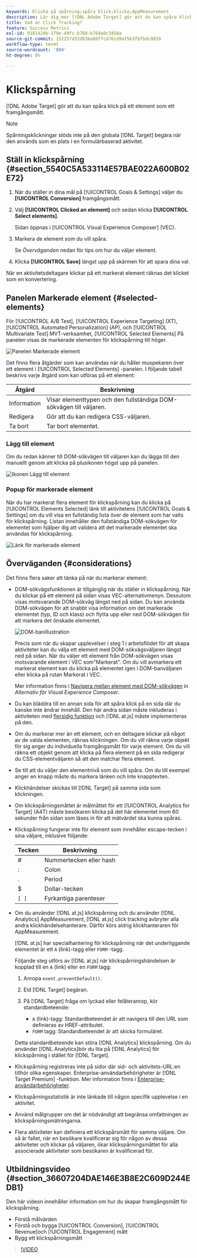 ```yaml
---
keywords: Klicka på spårning;spåra klick;klicka;AppMeasurement
description: Lär dig mer [!DNL Adobe Target] gör att du kan spåra klick på ett element som ett framgångsmått.
title: Vad är Click Tracking?
feature: Success Metrics
exl-id: 9181424b-179e-49fc-b760-b764a0c3458a
source-git-commit: 152257a52d836a88ffcd76cd9af5b3fbfbdc0839
workflow-type: tm+mt
source-wordcount: '894'
ht-degree: 0%

---
```


# Klickspårning

[!DNL Adobe Target] gör att du kan spåra klick på ett element som ett framgångsmått.

>[!NOTE]
>
>Spårningsklickningar stöds inte på den globala [!DNL Target] begära när den används som en plats i en formulärbaserad aktivitet.

## Ställ in klickspårning {#section_5540C5A533114E57BAE022A600B02E72}

1. När du ställer in dina mål på [!UICONTROL Goals & Settings] väljer du **[!UICONTROL Conversion]** framgångsmått.
1. Välj **[!UICONTROL Clicked an element]** och sedan klicka **[!UICONTROL Select elements]**.

   Sidan öppnas i [!UICONTROL Visual Experience Composer] (VEC).

1. Markera de element som du vill spåra.

   Se *Överväganden* nedan för tips om hur du väljer element.

1. Klicka **[!UICONTROL Save]** längst upp på skärmen för att spara dina val.

När en aktivitetsdeltagare klickar på ett markerat element räknas det klicket som en konvertering.

## Panelen Markerade element {#selected-elements}

För [!UICONTROL A/B Test], [!UICONTROL Experience Targeting] (XT), [!UICONTROL Automated Personalization] (AP), och [!UICONTROL Multivariate Test] MVT-verksamhet, [!UICONTROL Selected Elements] På panelen visas de markerade elementen för klickspårning till höger.

![Panelen Markerade element](/help/main/c-activities/r-success-metrics/assets/selected-elements.png)

Det finns flera åtgärder som kan användas när du håller muspekaren över ett element i [!UICONTROL Selected Elements] -panelen. I följande tabell beskrivs varje åtgärd som kan utföras på ett element:

| Åtgärd | Beskrivning |
| --- | --- |
| Information | Visar elementtypen och den fullständiga DOM-sökvägen till väljaren. |
| Redigera | Gör att du kan redigera CSS-väljaren. |
| Ta bort | Tar bort elementet. |

### Lägg till element

Om du redan känner till DOM-sökvägen till väljaren kan du lägga till den manuellt genom att klicka på plusikonen högst upp på panelen.

![Ikonen Lägg till element](/help/main/c-activities/r-success-metrics/assets/add-element.png)

### Popup för markerade element

När du har markerat flera element för klickspårning kan du klicka på [!UICONTROL Elements Selected] länk till aktivitetens [!UICONTROL Goals & Settings] om du vill visa en fullständig lista över de element som har valts för klickspårning. Listan innehåller den fullständiga DOM-sökvägen för elementet som hjälper dig att validera att det markerade elementet ska användas för klickspårning.

![Länk för markerade element](/help/main/c-activities/r-success-metrics/assets/elements-selected-link.png)

## Överväganden {#considerations}

Det finns flera saker att tänka på när du markerar element:

* DOM-sökvägsfunktionen är tillgänglig när du ställer in klickspårning. När du klickar på ett element på sidan visas VEC-alternativmenyn. Dessutom visas motsvarande DOM-sökväg längst ned på sidan. Du kan använda DOM-sökvägen för att snabbt visa information om det markerade elementet (typ, ID och klass) och flytta upp eller ned DOM-sökvägen för att markera det önskade elementet.

   ![DOM-banillustration](/help/main/c-activities/r-success-metrics/assets/click-tracking-dom.png)

   Precis som när du skapar upplevelser i steg 1 i arbetsflödet för att skapa aktiviteter kan du välja ett element med DOM-sökvägsväljaren längst ned på sidan. När du väljer ett element från DOM-sökvägen visas motsvarande element i VEC som&quot;Markerat&quot;. Om du vill avmarkera ett markerat element kan du klicka på elementet igen i DOM-banväljaren eller klicka på rutan Markerat i VEC.

   Mer information finns i [Navigera mellan element med DOM-sökvägen](/help/main/c-experiences/c-visual-experience-composer/viztarget-options.md#dom-path) in *Alternativ för Visual Experience Composer*.

* Du kan bläddra till en annan sida för att spåra klick på en sida där du kanske inte ändrar innehåll. Den här andra sidan måste inkluderas i aktiviteten med [flersidig funktion](/help/main/c-experiences/c-visual-experience-composer/multipage-activity.md#concept_277E096063E14813AC5D8EDFA1D2ED48) och [!DNL at.js] måste implementeras på den.
* Om du markerar mer än ett element, och en deltagare klickar på något av de valda elementen, räknas klickningen. Om du vill räkna varje objekt för sig anger du individuella framgångsmått för varje element. Om du vill räkna ett objekt genom att klicka på flera element på en sida redigerar du CSS-elementväljaren så att den matchar flera element.
* Se till att du väljer den elementnivå som du vill spåra. Om du till exempel anger en knapp måste du markera länken och inte knapptexten.
* Klickhändelser skickas till [!DNL Target] på samma sida som klickningen.
* Om klickspårningsmåttet är målmåttet för ett [!UICONTROL Analytics for Target] (A4T) måste besökaren klicka på det här elementet inom 60 sekunder från sidan som läses in för att mätvärdet ska kunna spåras.
* Klickspårning fungerar inte för element som innehåller escape-tecken i sina väljare, inklusive följande:

   | Tecken | Beskrivning |
   |---|---|
   | # | Nummertecken eller hash |
   | : | Colon |
   | . | Period |
   | $ | Dollar-tecken |
   | `[ ]` | Fyrkantiga parenteser |

* Om du använder [!DNL at.js] klickspårning och du använder [!DNL Analytics] AppMeasurement, [!DNL at.js] click tracking avbryter alla andra klickhändelsehanterare. Därför körs aldrig klickhanteraren för AppMeasurement.

   [!DNL at.js] har specialhantering för klickspårning när det underliggande elementet är ett `A` (link)-tagg eller `FORM` -tagg.

   Följande steg utförs av [!DNL at.js] när klickspårningshändelsen är kopplad till en `A` (link) eller en `FORM` tagg:

   1. Anropa `event.preventDefault()`.

   1. Eld [!DNL Target] begäran.

   1. På [!DNL Target] fråga om lyckad eller felåteranrop, kör standardbeteende:

      * `A` (link)-tagg: Standardbeteendet är att navigera till den URL som definieras av HREF-attributet.
      * `FORM` tagg: Standardbeteendet är att skicka formuläret.

   Detta standardbeteende kan störa [!DNL Analytics] klickspårning. Om du använder [!DNL Analytics]bör du lita på [!DNL Analytics] för klickspårning i stället för [!DNL Target].

* Klickspårning registreras inte på sidor där sid- och aktivitets-URL:en tillhör olika egenskaper. Enterprise-användarbehörigheter är [!DNL Target Premium] -funktion. Mer information finns i [Enterprise-användarbehörigheter](/help/main/administrating-target/c-user-management/property-channel/property-channel.md).

* Klickspårningsstatistik är inte länkade till någon specifik upplevelse i en aktivitet.

* Använd målgrupper om det är nödvändigt att begränsa omfattningen av klickspårningsmätningarna.

* Flera aktiviteter kan definiera ett klickspårsmått för samma väljare. Om så är fallet, när en besökare kvalificerar sig för någon av dessa aktiviteter och klickar på väljaren, ökar klickspårningsmåttet för alla associerade aktiviteter som besökaren är kvalificerad för.

## Utbildningsvideo {#section_36607204DAE146E3B8E2C609D244EDB1}

Den här videon innehåller information om hur du skapar framgångsmått för klickspårning.

* Förstå målvärden
* Förstå och bygga [!UICONTROL Conversion], [!UICONTROL Revenue]och [!UICONTROL Engagement] mått
* Bygg ett klickspårningsmått

>[!VIDEO](https://video.tv.adobe.com/v/17380)

